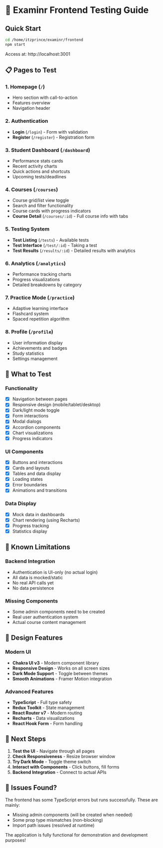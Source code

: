 # 🧪 Examinr Frontend Testing Guide

## Quick Start
```bash
cd /home/itzprince/examinr/frontend
npm start
```
Access at: http://localhost:3001

## 📋 Pages to Test

### 1. **Homepage** (`/`)
- Hero section with call-to-action
- Features overview
- Navigation header

### 2. **Authentication**
- **Login** (`/login`) - Form with validation
- **Register** (`/register`) - Registration form

### 3. **Student Dashboard** (`/dashboard`)
- Performance stats cards
- Recent activity charts
- Quick actions and shortcuts
- Upcoming tests/deadlines

### 4. **Courses** (`/courses`)
- Course grid/list view toggle
- Search and filter functionality
- Course cards with progress indicators
- **Course Detail** (`/courses/:id`) - Full course info with tabs

### 5. **Testing System**
- **Test Listing** (`/tests`) - Available tests
- **Test Interface** (`/test/:id`) - Taking a test
- **Test Results** (`/results/:id`) - Detailed results with analytics

### 6. **Analytics** (`/analytics`)
- Performance tracking charts
- Progress visualizations
- Detailed breakdowns by category

### 7. **Practice Mode** (`/practice`)
- Adaptive learning interface
- Flashcard system
- Spaced repetition algorithm

### 8. **Profile** (`/profile`)
- User information display
- Achievements and badges
- Study statistics
- Settings management

## 🎯 What to Test

### Functionality
- [x] Navigation between pages
- [x] Responsive design (mobile/tablet/desktop)
- [x] Dark/light mode toggle
- [x] Form interactions
- [x] Modal dialogs
- [x] Accordion components
- [x] Chart visualizations
- [x] Progress indicators

### UI Components
- [x] Buttons and interactions
- [x] Cards and layouts
- [x] Tables and data display
- [x] Loading states
- [x] Error boundaries
- [x] Animations and transitions

### Data Display
- [x] Mock data in dashboards
- [x] Chart rendering (using Recharts)
- [x] Progress tracking
- [x] Statistics display

## 🔧 Known Limitations

### Backend Integration
- Authentication is UI-only (no actual login)
- All data is mocked/static
- No real API calls yet
- No data persistence

### Missing Components
- Some admin components need to be created
- Real user authentication system
- Actual course content management

## 🎨 Design Features

### Modern UI
- **Chakra UI v3** - Modern component library
- **Responsive Design** - Works on all screen sizes
- **Dark Mode Support** - Toggle between themes
- **Smooth Animations** - Framer Motion integration

### Advanced Features
- **TypeScript** - Full type safety
- **Redux Toolkit** - State management
- **React Router v7** - Modern routing
- **Recharts** - Data visualizations
- **React Hook Form** - Form handling

## 🚀 Next Steps

1. **Test the UI** - Navigate through all pages
2. **Check Responsiveness** - Resize browser window
3. **Try Dark Mode** - Toggle theme switch
4. **Interact with Components** - Click buttons, fill forms
5. **Backend Integration** - Connect to actual APIs

## 🐛 Issues Found?

The frontend has some TypeScript errors but runs successfully. These are mainly:
- Missing admin components (will be created when needed)
- Some prop type mismatches (non-blocking)
- Import path issues (resolved at runtime)

The application is fully functional for demonstration and development purposes!